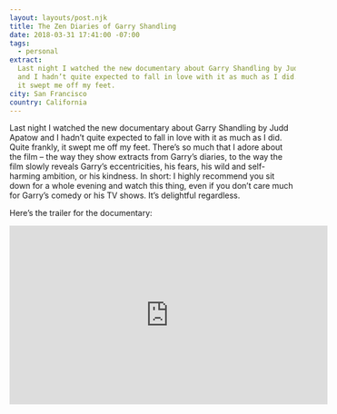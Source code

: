 ```yaml
---
layout: layouts/post.njk
title: The Zen Diaries of Garry Shandling
date: 2018-03-31 17:41:00 -07:00
tags:
  - personal
extract:
  Last night I watched the new documentary about Garry Shandling by Judd Apatow
  and I hadn’t quite expected to fall in love with it as much as I did. Quite frankly,
  it swept me off my feet.
city: San Francisco
country: California
---
```


Last night I watched the new documentary about Garry Shandling by Judd Apatow and I hadn’t quite expected to fall in love with it as much as I did. Quite frankly, it swept me off my feet. There’s so much that I adore about the film – the way they show extracts from Garry’s diaries, to the way the film slowly reveals Garry’s eccentricities, his fears, his wild and self-harming ambition, or his kindness. In short: I highly recommend you sit down for a whole evening and watch this thing, even if you don’t care much for Garry’s comedy or his TV shows. It’s delightful regardless.

Here’s the trailer for the documentary:

<div class='preserve-aspect'>
  <iframe class='preserve-aspect__element' width="560" height="315" src="https://www.youtube.com/embed/paerP97n4aA?rel=0&amp;showinfo=0" frameborder="0" allow="autoplay; encrypted-media" allowfullscreen></iframe>
</div>

